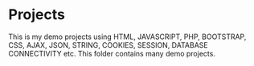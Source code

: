 # Projects
This is my demo projects using HTML, JAVASCRIPT, PHP, BOOTSTRAP, CSS, AJAX, JSON, STRING, COOKIES, SESSION, DATABASE CONNECTIVITY etc.  This folder contains many demo projects.
